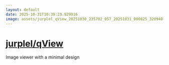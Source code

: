 ```yaml
---
layout: default
date: 2025-10-31T10:39:23.929916
image: assets/jurplel_qView_20251030_235702_057_20251031_000825_320940--20251031T010948374--cropped.png
---
```


# [jurplel/qView](https://github.com/jurplel/qView/)

Image viewer with a minimal design
